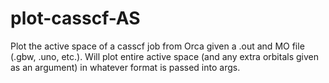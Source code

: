 # plot-casscf-AS
Plot the active space of a casscf job from Orca given a .out and MO file (.gbw, .uno, etc.). Will plot entire active space (and any extra orbitals given as an argument) in whatever format is passed into args.
